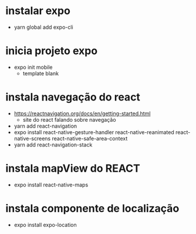 # instalar expo
* yarn global add expo-cli
# inicia projeto expo
* expo init mobile
	* template blank
# instala navegação do react
* https://reactnavigation.org/docs/en/getting-started.html
    * site do react falando sobre navegação
* yarn add react-navigation
* expo install react-native-gesture-handler react-native-reanimated react-native-screens react-native-safe-area-context
* yarn add react-navigation-stack
# instala mapView do REACT
* expo install react-native-maps
# instala componente de localização
* expo install expo-location